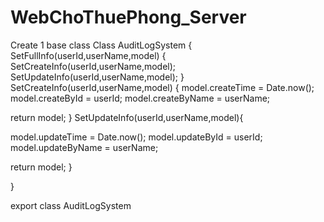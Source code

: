# WebChoThuePhong_Server
Create 1 base class 
Class AuditLogSystem
{
SetFullInfo(userId,userName,model)
{
	SetCreateInfo(userId,userName,model);
	SetUpdateInfo(userId,userName,model);
}
SetCreateInfo(userId,userName,model)
{
   model.createTime = Date.now();
   model.createById = userId;
   model.createByName = userName;

  return model;
}
SetUpdateInfo(userId,userName,model){

   model.updateTime = Date.now();
   model.updateById = userId;
   model.updateByName = userName;

  return model;
}

}

export class AuditLogSystem


